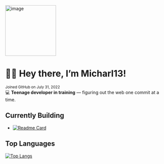 <img width="160" height="160" alt="image" src="https://github.com/user-attachments/assets/eb150c32-8deb-4093-a931-c0b36a47e367" />

# 👋🏻 Hey there, I’m Micharl13!
<sub>Joined GitHub on July 31, 2022</sub>
<br>
💻 **Teenage developer in training** — figuring out the web one commit at a time.

## Currently Building

- [![Readme Card](https://github-readme-stats.vercel.app/api/pin/?username=micharl13&repo=Vector-front-end-framework)](https://github.com/anuraghazra/github-readme-stats)  

## Top Languages

[![Top Langs](https://github-readme-stats.vercel.app/api/top-langs/?username=micharl13)](https://github.com/anuraghazra/github-readme-stats)
